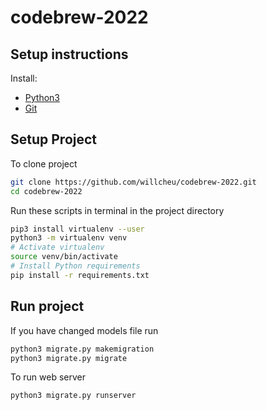# codebrew-2022

## Setup instructions

Install:
- [Python3](https://www.python.org/downloads/)
- [Git](https://www.atlassian.com/git/tutorials/install-git)

## Setup Project
To clone project
```bash
git clone https://github.com/willcheu/codebrew-2022.git
cd codebrew-2022
```

Run these scripts in terminal in the project directory
```bash
pip3 install virtualenv --user
python3 -m virtualenv venv
# Activate virtualenv
source venv/bin/activate
# Install Python requirements
pip install -r requirements.txt
```

## Run project

If you have changed models file run
```bash
python3 migrate.py makemigration
python3 migrate.py migrate
```

To run web server
```
python3 migrate.py runserver
```
